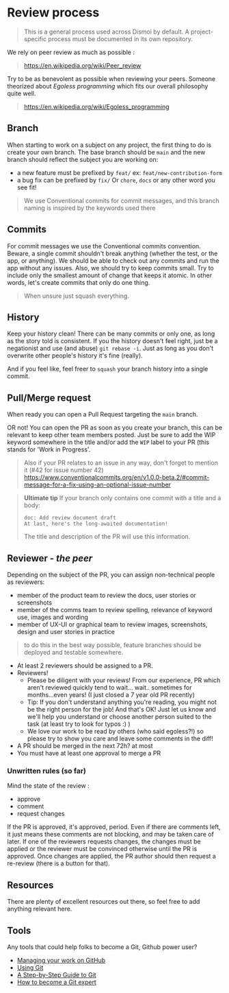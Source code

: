 # Review process
> This is a general process used across Dismoi by default. A project-specific process must be documented in its own repository.

We rely on peer review as much as possible :
> https://en.wikipedia.org/wiki/Peer_review

Try to be as benevolent as possible when reviewing your peers. 
Someone theorized about *Egoless programming* which fits our overall philosophy quite well.
> https://en.wikipedia.org/wiki/Egoless_programming

## Branch
When starting to work on a subject on any project, the first thing to do is create your own branch.
The base branch should be `main` and the new branch should reflect the subject you are working on:
- a new feature must be prefixed by `feat/` ex: `feat/new-contribution-form`
- a bug fix can be prefixed by `fix/`
Or `chore`, `docs` or any other word you see fit!

> We use Conventional commits for commit messages, and this branch naming is inspired by the keywords used there

## Commits
For commit messages we use the Conventional commits convention.
Beware, a single commit shouldn't break anything (whether the test, or the app, or anything).
We should be able to check out any commits and run the app without any issues.
Also, we should try to keep commits small. Try to include only the smallest amount of change that keeps it atomic. In other words, let's create commits that only do one thing.

> When unsure just squash everything.

## History
Keep your history clean! There can be many commits or only one, as long as the story told is consistent.
If you the history doesn't feel right, just be a negationist and use (and abuse) `git rebase -i`. 
Just as long as you don't overwrite other people's history it's fine (really).

And if you feel like, feel freer to `squash` your branch history into a single commit.

## Pull/Merge request
When ready you can open a Pull Request targeting the `main` branch.

OR not! You can open the PR as soon as you create your branch, 
this can be relevant to keep other team members posted. 
Just be sure to add the WIP keyword somewhere in the title and/or add the `WIP` label to your PR (this stands for 'Work in Progress'.

> Also if your PR relates to an issue in any way, don't forget to mention it (#42 for issue number 42)
> https://www.conventionalcommits.org/en/v1.0.0-beta.2/#commit-message-for-a-fix-using-an-optional-issue-number

> __Ultimate tip__ If your branch only contains one commit with a title and a body:
> ```
> doc: Add review document draft
> At last, here's the long-awaited documentation!
> ```
> The title and description of the PR will use this information.

## Reviewer - *the peer*
Depending on the subject of the PR, you can assign non-technical people as reviewers:
- member of the product team to review the docs, user stories or screenshots
- member of the comms team to review spelling, relevance of keyword use, images and wording
- member of UX-UI or graphical team to review images, screenshots, design and user stories in practice 
> to do this in the best way possible, feature branches should be deployed and testable somewhere.

- At least 2 reviewers should be assigned to a PR.
- Reviewers!
  - Please be diligent with your reviews! From our experience, PR which aren't reviewed quickly tend to wait... wait.. sometimes for months...even years! (I just closed a 7 year old PR recently)
  - Tip: If you don't understand anything you're reading, you might not be the right person for the job! And that's OK! 
  Just let us know and we'll help you understand or choose another person suited to the task (at least try to look for typos :) )
  - We love our work to be read by others (who said egoless?!) so please try to show you care and leave some comments in the diff!
- A PR should be merged in the next 72h? at most
- You must have at least one approval to merge a PR

### Unwritten rules (so far)
Mind the state of the review :
- approve
- comment
- request changes

If the PR is approved, it's approved, period. Even if there are comments left, it just means these comments are not blocking, and may be taken care of later.
If one of the reviewers requests changes, the changes must be applied or the reviewer must be convinced otherwise until the PR is approved.
Once changes are applied, the PR author should then request a re-review (there is a button for that).

## Resources
There are plenty of excellent resources out there, so feel free to add anything relevant here.

## Tools
Any tools that could help folks to become a Git, Github power user?

- [Managing your work on GitHub](https://docs.github.com/en/github/managing-your-work-on-github)
- [Using Git](https://docs.github.com/en/github/using-git)
- [A Step-by-Step Guide to Git](https://opensource.com/article/18/1/step-step-guide-git)
- [How to become a Git expert](https://www.freecodecamp.org/news/how-to-become-a-git-expert-e7c38bf54826/)
